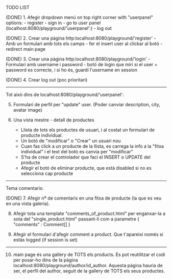 TODO LIST

(DONE) 1. Afegir dropdown menú on top right corner with "userpanel" options:
	- register
	- sign in
	- go to user panel (localhost:8080/playground/'userpanel':)
	- log out

(DONE) 2. Crear una pàgina http:localhost:8080/playground/'register'
	- Amb un formulari amb tots els camps
	- fer el insert user al clickar al botó
	- redirect main page
	
(DONE) 3. Crear una pàgina http:localhost:8080/playground/'login'
	- Formulari amb username i password
	- botó de login que miri si el user + password es correcte, i si ho és, guardi l'username en session
	
(DONE) 4. Crear log out (poc prioritari)

---

Tot això dins de localhost:8080/playground/'userpanel':

5. Formulari de perfil per "update" user.
	(Poder canviar description, city, avatar image)

6. Una vista mestre - detall de productes
	- Llista de tots els productes de usuari, i al costat un formulari de producte individual.
	- Un botó de "modificar" o "Crear" un usuari nou
	- Cuan fas click a un producte de la llista, es carrega la info a la "fitxa individual"
	i el text del botó es canvia per "modificar"
	- S'ha de crear el controlador que faci el INSERT o UPDATE del producte
	- Afegir el botó de eliminar producte, que està disabled si no es selecciona cap producte


---
Tema comentaris:

(DONE) 7. Afegir nº de comentaris en una fitxa de producte (la que es veu en una vista galeria).

8. Afegir tota una template "comments_of_product.html" per enganxar-la a sota del "single_product.html"
passant-li com a parametre { "comments" : Comment[] }

9. Afegir el formulari d'afegir comment a product. Que t'apareixi només si estàs logged (if session is set)

---

10. main page és una gallery de TOTS els products. Es pot reutilitzar el codi per posar-ho dins de la pàgina
localhost:8080/playground/author/id_author.
Aquesta pàgina hauria de ser, el perfil del author, seguit de la gallery de TOTS els seus productes.